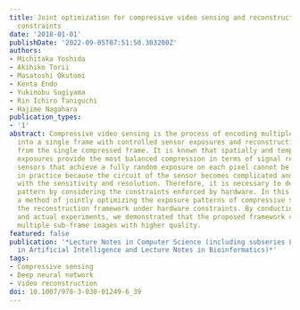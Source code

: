 ```yaml
---
title: Joint optimization for compressive video sensing and reconstruction under hardware
  constraints
date: '2018-01-01'
publishDate: '2022-09-05T07:51:50.303200Z'
authors:
- Michitaka Yoshida
- Akihiko Torii
- Masatoshi Okutomi
- Kenta Endo
- Yukinobu Sugiyama
- Rin Ichiro Taniguchi
- Hajime Nagahara
publication_types:
- '1'
abstract: Compressive video sensing is the process of encoding multiple sub-frames
  into a single frame with controlled sensor exposures and reconstructing the sub-frames
  from the single compressed frame. It is known that spatially and temporally random
  exposures provide the most balanced compression in terms of signal recovery. However,
  sensors that achieve a fully random exposure on each pixel cannot be easily realized
  in practice because the circuit of the sensor becomes complicated and incompatible
  with the sensitivity and resolution. Therefore, it is necessary to design an exposure
  pattern by considering the constraints enforced by hardware. In this paper, we propose
  a method of jointly optimizing the exposure patterns of compressive sensing and
  the reconstruction framework under hardware constraints. By conducting a simulation
  and actual experiments, we demonstrated that the proposed framework can reconstruct
  multiple sub-frame images with higher quality.
featured: false
publication: '*Lecture Notes in Computer Science (including subseries Lecture Notes
  in Artificial Intelligence and Lecture Notes in Bioinformatics)*'
tags:
- Compressive sensing
- Deep neural network
- Video reconstruction
doi: 10.1007/978-3-030-01249-6_39
---
```


